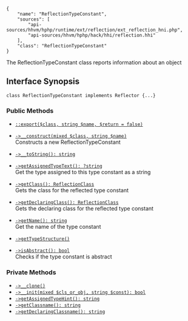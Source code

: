 ``` yamlmeta
{
    "name": "ReflectionTypeConstant",
    "sources": [
        "api-sources/hhvm/hphp/runtime/ext/reflection/ext_reflection_hni.php",
        "api-sources/hhvm/hphp/hack/hhi/reflection.hhi"
    ],
    "class": "ReflectionTypeConstant"
}
```




The ReflectionTypeConstant class reports information about an object




## Interface Synopsis




``` Hack
class ReflectionTypeConstant implements Reflector {...}
```




### Public Methods




+ [` ::export($class, string $name, $return = false) `](</hack/reference/class/ReflectionTypeConstant/export/>)

+ [` ->__construct(mixed $class, string $name) `](</hack/reference/class/ReflectionTypeConstant/__construct/>)\
  Constructs a new ReflectionTypeConstant

+ [` ->__toString(): string `](</hack/reference/class/ReflectionTypeConstant/__toString/>)

+ [` ->getAssignedTypeText(): ?string `](</hack/reference/class/ReflectionTypeConstant/getAssignedTypeText/>)\
  Get the type assigned to this type constant as a string

+ [` ->getClass(): ReflectionClass `](</hack/reference/class/ReflectionTypeConstant/getClass/>)\
  Gets the class for the reflected type constant

+ [` ->getDeclaringClass(): ReflectionClass `](</hack/reference/class/ReflectionTypeConstant/getDeclaringClass/>)\
  Gets the declaring class for the reflected type constant

+ [` ->getName(): string `](</hack/reference/class/ReflectionTypeConstant/getName/>)\
  Get the name of the type constant

+ [` ->getTypeStructure() `](</hack/reference/class/ReflectionTypeConstant/getTypeStructure/>)

+ [` ->isAbstract(): bool `](</hack/reference/class/ReflectionTypeConstant/isAbstract/>)\
  Checks if the type constant is abstract











### Private Methods




* [` ->__clone() `](</hack/reference/class/ReflectionTypeConstant/__clone/>)
* [` ->__init(mixed $cls_or_obj, string $const): bool `](</hack/reference/class/ReflectionTypeConstant/__init/>)
* [` ->getAssignedTypeHint(): string `](</hack/reference/class/ReflectionTypeConstant/getAssignedTypeHint/>)
* [` ->getClassname(): string `](</hack/reference/class/ReflectionTypeConstant/getClassname/>)
* [` ->getDeclaringClassname(): string `](</hack/reference/class/ReflectionTypeConstant/getDeclaringClassname/>)
<!-- HHAPIDOC -->
